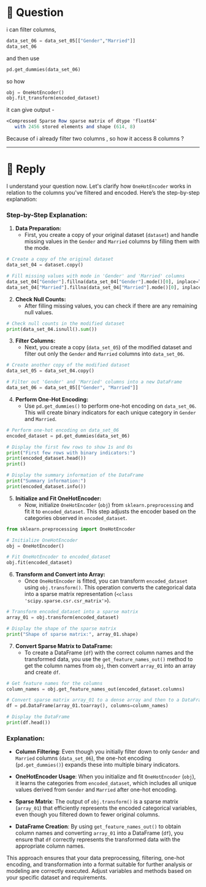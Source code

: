 # 🦖 Question

i can filter columns, 

```python
data_set_06 = data_set_05[["Gender","Married"]]
data_set_06
```
and then use 
```python
pd.get_dummies(data_set_06)
```
so how 

```python
obj = OneHotEncoder()
obj.fit_transform(encoded_dataset)
```
 it can give output - 
 
 ```mathematica
<Compressed Sparse Row sparse matrix of dtype 'float64'
	with 2456 stored elements and shape (614, 8)
```
Because of i already filter two columns , so how it access 8 columns ?

---

# 🦖 Reply

I understand your question now. Let's clarify how `OneHotEncoder` works in relation to the columns you've filtered and encoded. Here’s the step-by-step explanation:

### Step-by-Step Explanation:

1. **Data Preparation:**
   - First, you create a copy of your original dataset (`dataset`) and handle missing values in the `Gender` and `Married` columns by filling them with the mode.

```python
# Create a copy of the original dataset
data_set_04 = dataset.copy()

# Fill missing values with mode in 'Gender' and 'Married' columns
data_set_04["Gender"].fillna(data_set_04["Gender"].mode()[0], inplace=True)
data_set_04["Married"].fillna(data_set_04["Married"].mode()[0], inplace=True)
```

2. **Check Null Counts:**
   - After filling missing values, you can check if there are any remaining null values.

```python
# Check null counts in the modified dataset
print(data_set_04.isnull().sum())
```

3. **Filter Columns:**
   - Next, you create a copy (`data_set_05`) of the modified dataset and filter out only the `Gender` and `Married` columns into `data_set_06`.

```python
# Create another copy of the modified dataset
data_set_05 = data_set_04.copy()

# Filter out 'Gender' and 'Married' columns into a new DataFrame
data_set_06 = data_set_05[["Gender", "Married"]]
```

4. **Perform One-Hot Encoding:**
   - Use `pd.get_dummies()` to perform one-hot encoding on `data_set_06`. This will create binary indicators for each unique category in `Gender` and `Married`.

```python
# Perform one-hot encoding on data_set_06
encoded_dataset = pd.get_dummies(data_set_06)

# Display the first few rows to show 1s and 0s
print("First few rows with binary indicators:")
print(encoded_dataset.head())
print()

# Display the summary information of the DataFrame
print("Summary information:")
print(encoded_dataset.info())
```

5. **Initialize and Fit OneHotEncoder:**
   - Now, initialize `OneHotEncoder` (`obj`) from `sklearn.preprocessing` and fit it to `encoded_dataset`. This step adjusts the encoder based on the categories observed in `encoded_dataset`.

```python
from sklearn.preprocessing import OneHotEncoder

# Initialize OneHotEncoder
obj = OneHotEncoder()

# Fit OneHotEncoder to encoded_dataset
obj.fit(encoded_dataset)
```

6. **Transform and Convert into Array:**
   - Once `OneHotEncoder` is fitted, you can transform `encoded_dataset` using `obj.transform()`. This operation converts the categorical data into a sparse matrix representation (`<class 'scipy.sparse.csr.csr_matrix'>`).

```python
# Transform encoded_dataset into a sparse matrix
array_01 = obj.transform(encoded_dataset)

# Display the shape of the sparse matrix
print("Shape of sparse matrix:", array_01.shape)
```

7. **Convert Sparse Matrix to DataFrame:**
   - To create a DataFrame (`df`) with the correct column names and the transformed data, you use the `get_feature_names_out()` method to get the column names from `obj`, then convert `array_01` into an array and create `df`.

```python
# Get feature names for the columns
column_names = obj.get_feature_names_out(encoded_dataset.columns)

# Convert sparse matrix array_01 to a dense array and then to a DataFrame with column_names
df = pd.DataFrame(array_01.toarray(), columns=column_names)

# Display the DataFrame
print(df.head())
```

### Explanation:

- **Column Filtering**: Even though you initially filter down to only `Gender` and `Married` columns (`data_set_06`), the one-hot encoding (`pd.get_dummies()`) expands these into multiple binary indicators.
  
- **OneHotEncoder Usage**: When you initialize and fit `OneHotEncoder` (`obj`), it learns the categories from `encoded_dataset`, which includes all unique values derived from `Gender` and `Married` after one-hot encoding.

- **Sparse Matrix**: The output of `obj.transform()` is a sparse matrix (`array_01`) that efficiently represents the encoded categorical variables, even though you filtered down to fewer original columns.

- **DataFrame Creation**: By using `get_feature_names_out()` to obtain column names and converting `array_01` into a DataFrame (`df`), you ensure that `df` correctly represents the transformed data with the appropriate column names.

This approach ensures that your data preprocessing, filtering, one-hot encoding, and transformation into a format suitable for further analysis or modeling are correctly executed. Adjust variables and methods based on your specific dataset and requirements.
